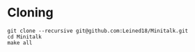 # Cloning

 ```
 git clone --recursive git@github.com:Leined18/Minitalk.git
 cd Minitalk
 make all
 ```
